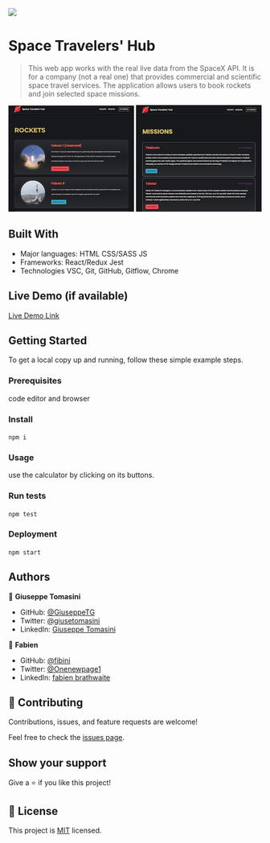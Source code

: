 ![](https://img.shields.io/badge/Microverse-blueviolet)

# Space Travelers' Hub

> This web app works with the real live data from the SpaceX API. It is for a company (not a real one) that provides commercial and scientific space travel services. The application allows users to book rockets and join selected space missions.

![](src/screenshots/rockets.png) ![](src/screenshots/missions.png)


## Built With

- Major languages: HTML CSS/SASS JS 
- Frameworks: React/Redux Jest
- Technologies VSC, Git, GitHub, Gitflow, Chrome

## Live Demo (if available)

[Live Demo Link](https://62d9a6fbda5ea308bbf1646b--frolicking-kataifi-133879.netlify.app/)


## Getting Started

To get a local copy up and running, follow these simple example steps.

### Prerequisites
code editor and browser

### Install
`npm i`

### Usage
use the calculator by clicking on its buttons.

### Run tests
`npm test`

### Deployment
`npm start`


## Authors

👤 **Giuseppe Tomasini**

- GitHub: [@GiuseppeTG](https://github.com/GiuseppeTG)
- Twitter: [@giusetomasini](https://twitter.com/giusetomasini)
- LinkedIn: [Giuseppe Tomasini](https://www.linkedin.com/in/giuseppe-tomasini-67ba101a8/)

👤 **Fabien**

- GitHub: [@fibini](https://github.com/fibini)
- Twitter: [@Onenewpage1](https://twitter.com/Onenewpage1)
- LinkedIn: [fabien brathwaite](https://www.linkedin.com/in/fabien-brathwaite/)

## 🤝 Contributing

Contributions, issues, and feature requests are welcome!

Feel free to check the [issues page](../../issues/).

## Show your support

Give a ⭐️ if you like this project!

## 📝 License

This project is [MIT](./MIT.md) licensed.
